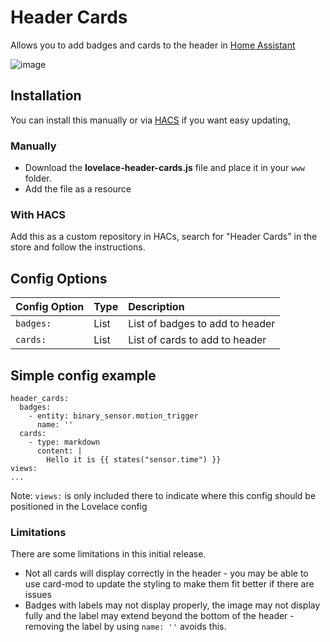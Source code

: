 # Header Cards

Allows you to add badges and cards to the header in [Home Assistant](https://www.home-assistant.io/)

![image](https://user-images.githubusercontent.com/2099542/156801065-cee10322-dbf6-4347-bb76-90d7e4c2c590.png)

## Installation

You can install this manually or via [HACS](https://github.com/custom-components/hacs) if you want easy updating,

### Manually
* Download the **lovelace-header-cards.js** file and place it in your `www` folder.
* Add the file as a resource

### With HACS
Add this as a custom repository in HACs, search for "Header Cards" in the store and follow the instructions.

## Config Options

| Config Option | Type | Description |
|:---------------|:---------------|:----------|
|`badges:`| List | List of badges to add to header
|`cards:` | List | List of cards to add to header |

## Simple config example

```
header_cards:
  badges:
    - entity: binary_sensor.motion_trigger
      name: ''
  cards:
    - type: markdown
      content: |
        Hello it is {{ states("sensor.time") }}
views:
...
```

Note: `views:` is only included there to indicate where this config should be positioned in the Lovelace config


### Limitations
There are some limitations in this initial release.

* Not all cards will display correctly in the header - you may be able to use card-mod to update the styling to make them fit better if there are issues
* Badges with labels may not display properly, the image may not display fully and the label may extend beyond the bottom of the header - removing the label by using `name: ''` avoids this.
